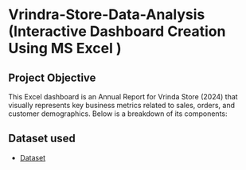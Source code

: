 # Vrindra-Store-Data-Analysis (Interactive Dashboard Creation Using MS Excel )
## Project Objective
This Excel dashboard is an Annual Report for Vrinda Store (2024) that visually represents key business metrics related to sales, orders, and customer demographics. Below is a breakdown of its components:

## Dataset used
- <a href= "https://github.com/Sambhavseth/Excel_dashboard_project/blob/main/Vrinda%20Store%20Data%20Analysis.xlsx">Dataset</a>
